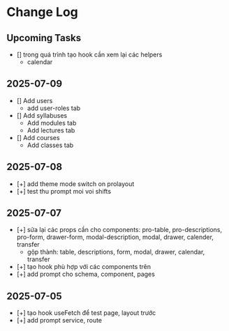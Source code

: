 # Change Log

## Upcoming Tasks

- [] trong quá trình tạo hook cần xem lại các helpers
  - calendar

## 2025-07-09

- [] Add users
  - add user-roles tab
- [] Add syllabuses
  - Add modules tab
  - Add lectures tab
- [] Add courses
  - Add classes tab

## 2025-07-08

- [+] add theme mode switch on prolayout
- [+] test thu prompt moi voi shifts

## 2025-07-07

- [+] sửa lại các props cần cho components: pro-table, pro-descriptions, pro-form, drawer-form, modal-description, modal, drawer, calender, transfer
  - gộp thành: table, descriptions, form, modal, drawer, calendar, transfer
- [+] tạo hook phù hợp với các components trên
- [+] add prompt cho schema, component, pages

## 2025-07-05

- [+] tạo hook useFetch để test page, layout trước
- [+] add prompt service, route
